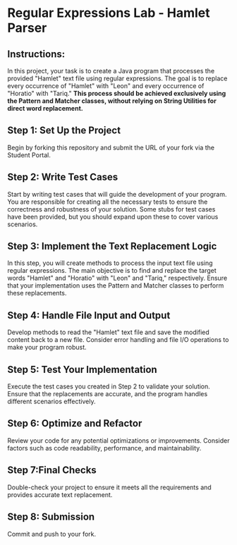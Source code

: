 # Regular Expressions Lab - Hamlet Parser

## Instructions:

In this project, your task is to create a Java program that processes the provided "Hamlet" text file using regular expressions. The goal is to replace every occurrence of "Hamlet" with "Leon" and every occurrence of "Horatio" with "Tariq." **This process should be achieved exclusively using the Pattern and Matcher classes, without relying on String Utilities for direct word replacement.**

## Step 1: Set Up the Project

Begin by forking this repository and submit the URL of your fork via the Student Portal.

## Step 2: Write Test Cases

Start by writing test cases that will guide the development of your program. You are responsible for creating all the necessary tests to ensure the correctness and robustness of your solution. Some stubs for test cases have been provided, but you should expand upon these to cover various scenarios.

## Step 3: Implement the Text Replacement Logic

In this step, you will create methods to process the input text file using regular expressions. The main objective is to find and replace the target words "Hamlet" and "Horatio" with "Leon" and "Tariq," respectively. Ensure that your implementation uses the Pattern and Matcher classes to perform these replacements.

## Step 4: Handle File Input and Output

Develop methods to read the "Hamlet" text file and save the modified content back to a new file. Consider error handling and file I/O operations to make your program robust.

## Step 5: Test Your Implementation

Execute the test cases you created in Step 2 to validate your solution. Ensure that the replacements are accurate, and the program handles different scenarios effectively.

## Step 6: Optimize and Refactor

Review your code for any potential optimizations or improvements. Consider factors such as code readability, performance, and maintainability.

## Step 7:Final Checks

Double-check your project to ensure it meets all the requirements and provides accurate text replacement.

## Step 8: Submission

Commit and push to your fork.




